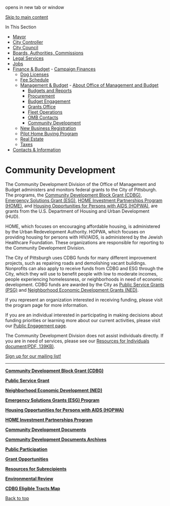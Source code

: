opens in new tab or window

[Skip to main content](https://www.pittsburghpa.gov/City-Government/Finance-Budget/Management-Budget/Community-Development#main-content)

In This Section

- [Mayor](https://www.pittsburghpa.gov/City-Government/Mayor)
- [City Controller](https://www.pittsburghpa.gov/City-Government/City-Controllers-Office)
- [City Council](https://www.pittsburghpa.gov/City-Government/City-Council)
- [Boards, Authorities, Commissions](https://www.pittsburghpa.gov/City-Government/Boards-Authorities-Commissions)
- [Legal Services](https://www.pittsburghpa.gov/City-Government/Legal-Services)
- [Jobs](https://www.pittsburghpa.gov/City-Government/Jobs)
- [Finance & Budget](https://www.pittsburghpa.gov/City-Government/Finance-Budget)  - [Campaign Finances](https://www.pittsburghpa.gov/City-Government/Finance-Budget/Campaign-Finances)
  - [Dog Licenses](https://www.pittsburghpa.gov/City-Government/Finance-Budget/Dog-Licenses)
  - [Fee Schedule](https://www.pittsburghpa.gov/City-Government/Finance-Budget/Finance-Fee-Schedule)
  - [Management & Budget](https://www.pittsburghpa.gov/City-Government/Finance-Budget/Management-Budget)    - [About Office of Management and Budget](https://www.pittsburghpa.gov/City-Government/Finance-Budget/Management-Budget/About-Office-of-Management-and-Budget)
    - [Budgets and Reports](https://www.pittsburghpa.gov/City-Government/Finance-Budget/Management-Budget/Budgets-and-Reports)
    - [Procurement](https://www.pittsburghpa.gov/City-Government/Finance-Budget/Management-Budget/Procurement)
    - [Budget Engagement](https://www.pittsburghpa.gov/City-Government/Finance-Budget/Management-Budget/Budget-Engagement)
    - [Grants Office](https://www.pittsburghpa.gov/City-Government/Finance-Budget/Management-Budget/Grants-Office)
    - [Fleet Operations](https://www.pittsburghpa.gov/City-Government/Finance-Budget/Management-Budget/Fleet-Operations)
    - [OMB Contacts](https://www.pittsburghpa.gov/City-Government/Finance-Budget/Management-Budget/OMB-Contacts)
    - [Community Development](https://www.pittsburghpa.gov/City-Government/Finance-Budget/Management-Budget/Community-Development)
  - [New Business Registration](https://www.pittsburghpa.gov/City-Government/Finance-Budget/New-Business-Registration)
  - [Pilot Home Buying Program](https://www.pittsburghpa.gov/City-Government/Finance-Budget/Pilot-Home-Buying-Program)
  - [Real Estate](https://www.pittsburghpa.gov/City-Government/Finance-Budget/Real-Estate)
  - [Taxes](https://www.pittsburghpa.gov/City-Government/Finance-Budget/Taxes)
- [Contacts & Information](https://www.pittsburghpa.gov/City-Government/Contacts-Information)

# Community Development

The Community Development Division of the Office of Management and Budget administers and monitors federal grants to the City of Pittsburgh. The programs, the [Community Development Block Grant (CDBG)](https://www.pittsburghpa.gov/City-Government/Finance-Budget/Management-Budget/Community-Development/Community-Development-Block-Grant-CDBG), [Emergency Solutions Grant (ESG)](https://www.pittsburghpa.gov/City-Government/Finance-Budget/Management-Budget/Community-Development/Emergency-Solutions-Grants-ESG-Program), [HOME Investment Partnerships Program (HOME)](https://www.pittsburghpa.gov/City-Government/Finance-Budget/Management-Budget/Community-Development/HOME-Investment-Partnerships-Program), and [Housing Opportunities for Persons with AIDS (HOPWA)](https://www.pittsburghpa.gov/City-Government/Finance-Budget/Management-Budget/Community-Development/Housing-Opportunities-for-Persons-with-AIDS-HOPWA), are grants from the U.S. Department of Housing and Urban Development (HUD).

HOME, which focuses on encouraging affordable housing, is administered by the Urban Redevelopment Authority. HOPWA, which focuses on providing housing for persons with HIV/AIDS, is administered by the Jewish Healthcare Foundation. These organizations are responsible for reporting to the Community Development Division.

The City of Pittsburgh uses CDBG funds for many different improvement projects, such as repairing roads and demolishing vacant buildings. Nonprofits can also apply to receive funds from CDBG and ESG through the City, which they will use to benefit people with low to moderate incomes, people experiencing homelessness, or neighborhoods in need of economic development. CDBG funds are awarded by the City as [Public Service Grants (PSG)](https://www.pittsburghpa.gov/City-Government/Finance-Budget/Management-Budget/Community-Development/Public-Service-Grant) and [Neighborhood Economic Development Grants (NED)](https://www.pittsburghpa.gov/City-Government/Finance-Budget/Management-Budget/Community-Development/Neighborhood-Economic-Development-NED).

If you represent an organization interested in receiving funding, please visit the program page for more information.

If you are an individual interested in participating in making decisions about funding priorities or learning more about our current activities, please visit our [Public Engagement page](https://www.pittsburghpa.gov/City-Government/Finance-Budget/Management-Budget/Community-Development/Public-Participation).

The Community Development Division does not assist individuals directly. If you are in need of services, please see our [Resources for Individuals document(PDF, 139KB)](https://www.pittsburghpa.gov/files/assets/city/v/1/omb/documents/22206_resources_for_individuals.pdf).

[Sign up for our mailing list!](https://pittsburghpa.us5.list-manage.com/subscribe?u=e4f8b47bdf23de50897a4b8fc&id=3bdcdca511)

* * *

[**Community Development Block Grant (CDBG)**](https://www.pittsburghpa.gov/City-Government/Finance-Budget/Management-Budget/Community-Development/Community-Development-Block-Grant-CDBG)

[**Public Service Grant**](https://www.pittsburghpa.gov/City-Government/Finance-Budget/Management-Budget/Community-Development/Public-Service-Grant)

[**Neighborhood Economic Development (NED)**](https://www.pittsburghpa.gov/City-Government/Finance-Budget/Management-Budget/Community-Development/Neighborhood-Economic-Development-NED)

[**Emergency Solutions Grants (ESG) Program**](https://www.pittsburghpa.gov/City-Government/Finance-Budget/Management-Budget/Community-Development/Emergency-Solutions-Grants-ESG-Program)

[**Housing Opportunities for Persons with AIDS (HOPWA)**](https://www.pittsburghpa.gov/City-Government/Finance-Budget/Management-Budget/Community-Development/Housing-Opportunities-for-Persons-with-AIDS-HOPWA)

[**HOME Investment Partnerships Program**](https://www.pittsburghpa.gov/City-Government/Finance-Budget/Management-Budget/Community-Development/HOME-Investment-Partnerships-Program)

[**Community Development Documents**](https://www.pittsburghpa.gov/City-Government/Finance-Budget/Management-Budget/Community-Development/Community-Development-Documents)

[**Community Development Documents Archives**](https://www.pittsburghpa.gov/City-Government/Finance-Budget/Management-Budget/Community-Development/Community-Development-Documents-Archives)

[**Public Participation**](https://www.pittsburghpa.gov/City-Government/Finance-Budget/Management-Budget/Community-Development/Public-Participation)

[**Grant Opportunities**](https://www.pittsburghpa.gov/City-Government/Finance-Budget/Management-Budget/Community-Development/Grant-Opportunities)

[**Resources for Subrecipients**](https://www.pittsburghpa.gov/City-Government/Finance-Budget/Management-Budget/Community-Development/Resources-for-Subrecipients)

[**Environmental Review**](https://www.pittsburghpa.gov/City-Government/Finance-Budget/Management-Budget/Community-Development/Environmental-Review)

[**CDBG Eligible Tracts Map**](https://www.pittsburghpa.gov/City-Government/Finance-Budget/Management-Budget/Community-Development/CDBG-Eligible-Tracts-Map)

[Back to top](https://www.pittsburghpa.gov/City-Government/Finance-Budget/Management-Budget/Community-Development#body-top)
